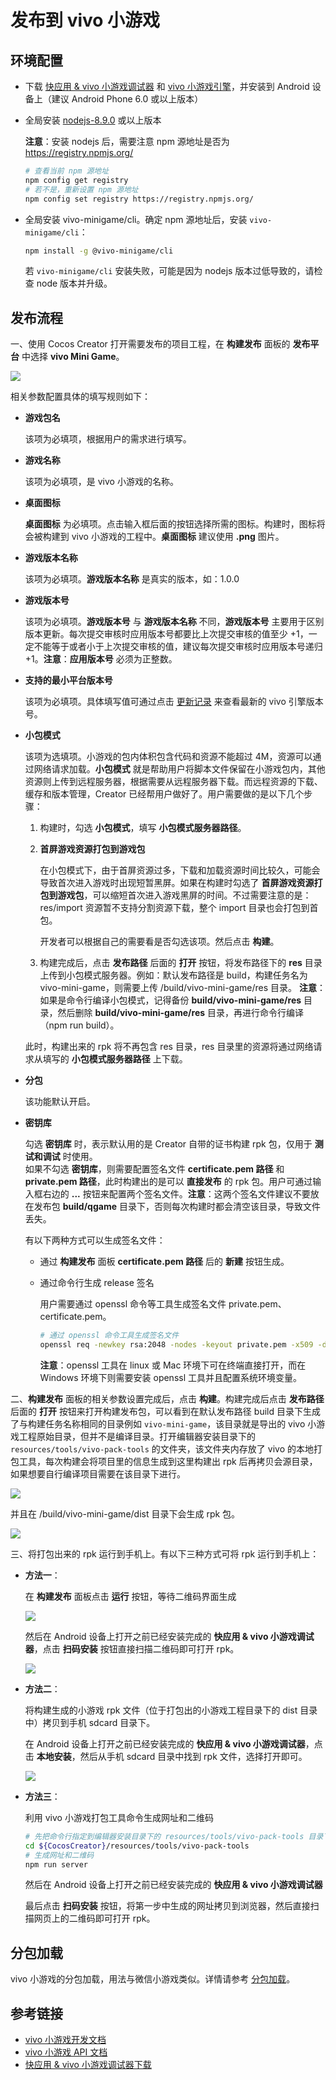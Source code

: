 # 发布到 vivo 小游戏

## 环境配置

- 下载 [快应用 & vivo 小游戏调试器](https://minigame.vivo.com.cn/documents/#/lesson/base/environment?id=%E5%AE%89%E8%A3%85vivo%E5%B0%8F%E6%B8%B8%E6%88%8F%E8%B0%83%E8%AF%95%E5%99%A8) 和 [vivo 小游戏引擎](https://minigame.vivo.com.cn/documents/#/lesson/base/environment?id=%E5%AE%89%E8%A3%85vivo%E5%B0%8F%E6%B8%B8%E6%88%8F%E5%BC%95%E6%93%8E)，并安装到 Android 设备上（建议 Android Phone 6.0 或以上版本）

- 全局安装 [nodejs-8.9.0](https://nodejs.org/zh-cn/download/) 或以上版本

    **注意**：安装 nodejs 后，需要注意 npm 源地址是否为 https://registry.npmjs.org/

    ```bash
    # 查看当前 npm 源地址
    npm config get registry
    # 若不是，重新设置 npm 源地址
    npm config set registry https://registry.npmjs.org/
    ```

- 全局安装 vivo-minigame/cli。确定 npm 源地址后，安装 `vivo-minigame/cli`：

    ```bash
    npm install -g @vivo-minigame/cli
    ```

    若 `vivo-minigame/cli` 安装失败，可能是因为 nodejs 版本过低导致的，请检查 node 版本并升级。

## 发布流程

一、使用 Cocos Creator 打开需要发布的项目工程，在 **构建发布** 面板的 **发布平台** 中选择 **vivo Mini Game**。

![](./vivo-mini-game/build_options.jpg)

相关参数配置具体的填写规则如下：

- **游戏包名**

  该项为必填项，根据用户的需求进行填写。

- **游戏名称**

  该项为必填项，是 vivo 小游戏的名称。

- **桌面图标**

  **桌面图标** 为必填项。点击输入框后面的按钮选择所需的图标。构建时，图标将会被构建到 vivo 小游戏的工程中。**桌面图标** 建议使用 **.png** 图片。

- **游戏版本名称**

  该项为必填项。**游戏版本名称** 是真实的版本，如：1.0.0

- **游戏版本号**

  该项为必填项。**游戏版本号** 与 **游戏版本名称** 不同，**游戏版本号** 主要用于区别版本更新。每次提交审核时应用版本号都要比上次提交审核的值至少 +1，一定不能等于或者小于上次提交审核的值，建议每次提交审核时应用版本号递归 +1。**注意**：**应用版本号** 必须为正整数。

- **支持的最小平台版本号**

  该项为必填项。具体填写值可通过点击 [更新记录](https://minigame.vivo.com.cn/documents/#/download/engine?id=%E6%9B%B4%E6%96%B0%E8%AE%B0%E5%BD%95%EF%BC%9A) 来查看最新的 vivo 引擎版本号。

- **小包模式**

  该项为选填项。小游戏的包内体积包含代码和资源不能超过 4M，资源可以通过网络请求加载。**小包模式** 就是帮助用户将脚本文件保留在小游戏包内，其他资源则上传到远程服务器，根据需要从远程服务器下载。而远程资源的下载、缓存和版本管理，Creator 已经帮用户做好了。用户需要做的是以下几个步骤：

  1. 构建时，勾选 **小包模式**，填写 **小包模式服务器路径**。
  
  2. **首屏游戏资源打包到游戏包**
  
      在小包模式下，由于首屏资源过多，下载和加载资源时间比较久，可能会导致首次进入游戏时出现短暂黑屏。如果在构建时勾选了 **首屏游戏资源打包到游戏包**，可以缩短首次进入游戏黑屏的时间。不过需要注意的是：res/import 资源暂不支持分割资源下载，整个 import 目录也会打包到首包。
  
      开发者可以根据自己的需要看是否勾选该项。然后点击 **构建**。

  3. 构建完成后，点击 **发布路径** 后面的 **打开** 按钮，将发布路径下的 **res** 目录上传到小包模式服务器。例如：默认发布路径是 build，构建任务名为 vivo-mini-game，则需要上传 /build/vivo-mini-game/res 目录。
  **注意**：如果是命令行编译小包模式，记得备份 **build/vivo-mini-game/res** 目录，然后删除 **build/vivo-mini-game/res** 目录，再进行命令行编译（npm run build）。

  此时，构建出来的 rpk 将不再包含 res 目录，res 目录里的资源将通过网络请求从填写的 **小包模式服务器路径** 上下载。

- **分包**

  该功能默认开启。

- **密钥库**

  勾选 **密钥库** 时，表示默认用的是 Creator 自带的证书构建 rpk 包，仅用于 **测试和调试** 时使用。<br>
  如果不勾选 **密钥库**，则需要配置签名文件 **certificate.pem 路径** 和 **private.pem 路径**，此时构建出的是可以 **直接发布** 的 rpk 包。用户可通过输入框右边的 **...** 按钮来配置两个签名文件。**注意**：这两个签名文件建议不要放在发布包 **build/qgame** 目录下，否则每次构建时都会清空该目录，导致文件丢失。

  有以下两种方式可以生成签名文件：

    - 通过 **构建发布** 面板 **certificate.pem 路径** 后的 **新建** 按钮生成。

    - 通过命令行生成 release 签名

      用户需要通过 openssl 命令等工具生成签名文件 private.pem、certificate.pem。

      ```bash
      # 通过 openssl 命令工具生成签名文件
      openssl req -newkey rsa:2048 -nodes -keyout private.pem -x509 -days 3650 -out certificate.pem
      ```

      **注意**：openssl 工具在 linux 或 Mac 环境下可在终端直接打开，而在 Windows 环境下则需要安装 openssl 工具并且配置系统环境变量。

二、**构建发布** 面板的相关参数设置完成后，点击 **构建**。构建完成后点击 **发布路径** 后面的 **打开** 按钮来打开构建发布包，可以看到在默认发布路径 build 目录下生成了与构建任务名称相同的目录例如 `vivo-mini-game`，该目录就是导出的 vivo 小游戏工程原始目录，但并不是编译目录。打开编辑器安装目录下的 `resources/tools/vivo-pack-tools` 的文件夹，该文件夹内存放了 vivo 的本地打包工具，每次构建会将项目里的信息生成到这里构建出 rpk 后再拷贝会源目录，如果想要自行编译项目需要在该目录下进行。

![](./vivo-mini-game/package.png)

并且在 /build/vivo-mini-game/dist 目录下会生成 rpk 包。

![](./vivo-mini-game/rpk.png)

三、将打包出来的 rpk 运行到手机上。有以下三种方式可将 rpk 运行到手机上：

- **方法一**：

    在 **构建发布** 面板点击 **运行** 按钮，等待二维码界面生成

    ![](./vivo-mini-game/play.jpg)

    然后在 Android 设备上打开之前已经安装完成的 **快应用 & vivo 小游戏调试器**，点击 **扫码安装** 按钮直接扫描二维码即可打开 rpk。

    ![](./vivo-mini-game/vivo-instant_scan_install.jpg)

- **方法二**：

    将构建生成的小游戏 rpk 文件（位于打包出的小游戏工程目录下的 dist 目录中）拷贝到手机 sdcard 目录下。

    在 Android 设备上打开之前已经安装完成的 **快应用 & vivo 小游戏调试器**，点击 **本地安装**，然后从手机 sdcard 目录中找到 rpk 文件，选择打开即可。

    ![](./vivo-mini-game/vivo-instant_native_install.jpg)

- **方法三**：

    利用 vivo 小游戏打包工具命令生成网址和二维码

    ```bash
    # 先把命令行指定到编辑器安装目录下的 resources/tools/vivo-pack-tools 目录下
    cd ${CocosCreator}/resources/tools/vivo-pack-tools
    # 生成网址和二维码
    npm run server
    ```

    然后在 Android 设备上打开之前已经安装完成的 **快应用 & vivo 小游戏调试器**

    最后点击 **扫码安装** 按钮，将第一步中生成的网址拷贝到浏览器，然后直接扫描网页上的二维码即可打开 rpk。

## 分包加载

vivo 小游戏的分包加载，用法与微信小游戏类似。详情请参考 [分包加载](../../asset/subpackage.md)。

## 参考链接

- [vivo 小游戏开发文档](https://minigame.vivo.com.cn/documents/#/lesson/base/start)
- [vivo 小游戏 API 文档](https://minigame.vivo.com.cn/documents/#/api/system/life-cycle)
- [快应用 & vivo 小游戏调试器下载](https://minigame.vivo.com.cn/documents/#/download/debugger)
